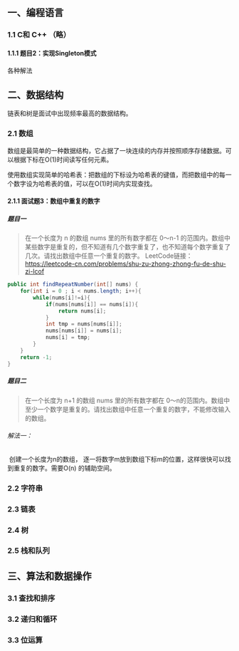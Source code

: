 

## 一、编程语言

### 1.1 C和 C++ （略）

#### 1.1.1 题目2：实现Singleton模式

各种解法

## 二、数据结构

链表和树是面试中出现频率最高的数据结构。

### 2.1 数组

数组是最简单的一种数据结构，它占据了一块连续的内存并按照顺序存储数据。可以根据下标在O(1)时间读写任何元素。

使用数组实现简单的哈希表：把数组的下标设为哈希表的键值，而把数组中的每一个数字设为哈希表的值，可以在O(1)时间内实现查找。

#### 2.1.1 面试题3：数组中重复的数字

##### 题目一

> 在一个长度为 n 的数组 nums 里的所有数字都在 0～n-1 的范围内。数组中某些数字是重复的，但不知道有几个数字重复了，也不知道每个数字重复了几次。请找出数组中任意一个重复的数字。
> LeetCode链接：https://leetcode-cn.com/problems/shu-zu-zhong-zhong-fu-de-shu-zi-lcof

```java
public int findRepeatNumber(int[] nums) {
    for(int i = 0 ; i < nums.length; i++){            
        while(nums[i]!=i){
            if(nums[nums[i]] == nums[i]){
                return nums[i];
            }
            int tmp = nums[nums[i]];
            nums[nums[i]] = nums[i];
            nums[i] = tmp;
        }            
    }
    return -1;
}
```

##### 题目二

> 在一个长度为 n+1 的数组 nums 里的所有数字都在 0～n的范围内。数组中至少一个数字是重复的。请找出数组中任意一个重复的数字，不能修改输入的数组。

###### 解法一：

​	创建一个长度为n的数组， 逐一将数字m放到数组下标m的位置，这样很快可以找到重复的数字。需要O(n) 的辅助空间。

### 2.2 字符串

### 2.3 链表

### 2.4 树

### 2.5 栈和队列

## 三、算法和数据操作

### 3.1 查找和排序

### 3.2 递归和循环

### 3.3 位运算